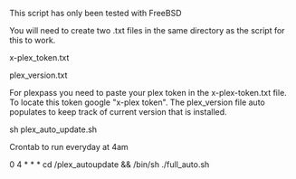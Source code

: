 This script has only been tested with FreeBSD

You will need to create two .txt files in the same directory as the script for this to work.

x-plex_token.txt

plex_version.txt


For plexpass you need to paste your plex token in the x-plex-token.txt file. To locate this token google "x-plex token". The plex_version file auto populates to keep track of current version that is installed.

sh plex_auto_update.sh

Crontab to run everyday at 4am

0 4 * * * cd /plex_autoupdate && /bin/sh ./full_auto.sh
